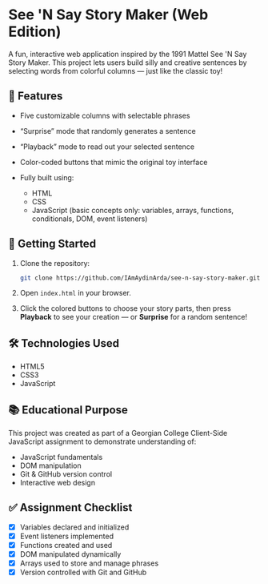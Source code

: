# See 'N Say Story Maker (Web Edition)

A fun, interactive web application inspired by the 1991 Mattel See 'N Say Story Maker. This project lets users build silly and creative sentences by selecting words from colorful columns — just like the classic toy!

## 🎯 Features

* Five customizable columns with selectable phrases
* “Surprise” mode that randomly generates a sentence
* “Playback” mode to read out your selected sentence
* Color-coded buttons that mimic the original toy interface
* Fully built using:

  * HTML
  * CSS
  * JavaScript (basic concepts only: variables, arrays, functions, conditionals, DOM, event listeners)

## 🚀 Getting Started

1. Clone the repository:

   ```bash
   git clone https://github.com/IAmAydinArda/see-n-say-story-maker.git
   ```

2. Open `index.html` in your browser.

3. Click the colored buttons to choose your story parts, then press **Playback** to see your creation — or **Surprise** for a random sentence!

## 🛠 Technologies Used

* HTML5
* CSS3
* JavaScript

## 📚 Educational Purpose

This project was created as part of a Georgian College Client-Side JavaScript assignment to demonstrate understanding of:

* JavaScript fundamentals
* DOM manipulation
* Git & GitHub version control
* Interactive web design

## ✅ Assignment Checklist

* [x] Variables declared and initialized
* [x] Event listeners implemented
* [x] Functions created and used
* [x] DOM manipulated dynamically
* [x] Arrays used to store and manage phrases
* [x] Version controlled with Git and GitHub
